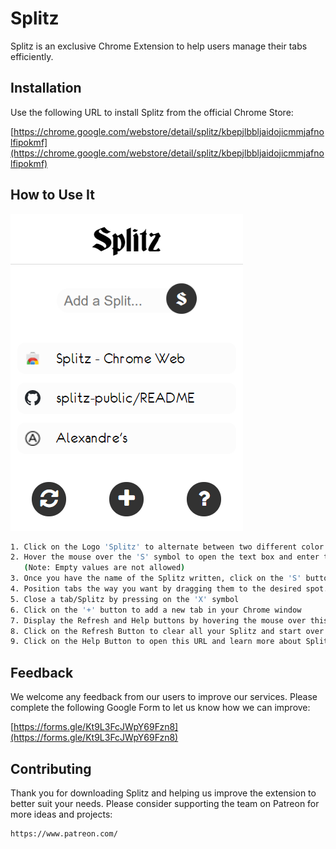 # Splitz

Splitz is an exclusive Chrome Extension to help users manage their tabs efficiently.

## Installation

Use the following URL to install Splitz from the official Chrome Store:


[https://chrome.google.com/webstore/detail/splitz/kbepjlbbljaidojicmmjafnolfipokmf](https://chrome.google.com/webstore/detail/splitz/kbepjlbbljaidojicmmjafnolfipokmf)

## How to Use It

![](prototype/V100/images/githubReadMePic.png)

```bash
1. Click on the Logo 'Splitz' to alternate between two different color schemes (Light and Dark)
2. Hover the mouse over the 'S' symbol to open the text box and enter the name of the Splitz you want to add
   (Note: Empty values are not allowed)
3. Once you have the name of the Splitz written, click on the 'S' button to add it to your Workspace
4. Position tabs the way you want by dragging them to the desired spot.
5. Close a tab/Splitz by pressing on the 'X' symbol
6. Click on the '+' button to add a new tab in your Chrome window
7. Display the Refresh and Help buttons by hovering the mouse over this area
8. Click on the Refresh Button to clear all your Splitz and start over
9. Click on the Help Button to open this URL and learn more about Splitz

```

## Feedback
We welcome any feedback from our users to improve our services. Please complete the following Google Form to let us know how we can improve:

[https://forms.gle/Kt9L3FcJWpY69Fzn8](https://forms.gle/Kt9L3FcJWpY69Fzn8)

## Contributing
Thank you for downloading Splitz and helping us improve the extension to better suit your needs. Please consider supporting the team on Patreon for more ideas and projects:

```bash
https://www.patreon.com/
```

